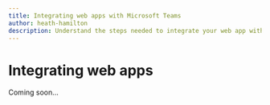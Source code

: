 ```yaml
---
title: Integrating web apps with Microsoft Teams
author: heath-hamilton
description: Understand the steps needed to integrate your web app with Microsoft Teams
---
```

# Integrating web apps

Coming soon...